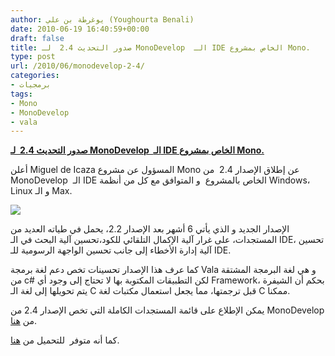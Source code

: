 ```yaml
---
author: يوغرطة بن علي (Youghourta Benali)
date: 2010-06-19 16:40:59+00:00
draft: false
title: صدور التحديث 2.4  لـ MonoDevelop  الـ IDE الخاص بمشروع Mono.
type: post
url: /2010/06/monodevelop-2-4/
categories:
- برمجيات
tags:
- Mono
- MonoDevelop
- vala
---
```


[**صدور التحديث 2.4  لـ MonoDevelop  الـ IDE الخاص بمشروع Mono.**](https://www.it-scoop.com/2010/06/monodevelop-2-4/)


أعلن Miguel de Icaza المسؤول عن مشروع Mono عن إطلاق الإصدار 2.4  من MonoDevelop  الـ IDE الخاص بالمشروع  و المتوافق مع كل من أنظمة Windows، Linux و الـ Max.

[![](https://www.it-scoop.com/wp-content/uploads/2010/06/MonoDevelop-Logo.png)
](https://www.it-scoop.com/2010/06/monodevelop-2-4/)

الإصدار الجديد و الذي يأتي 6 أشهر بعد الإصدار 2.2، يحمل في طياته العديد من المستجدات، على غرار آلية الإكمال التلقائي للكود،تحسين آلية البحث في الـ IDE، تحسين آلية إدارة الأخطاء إلى جانب تحسين الواجهة الرسومية للـ IDE.

كما عرف هذا الإصدار تحسينات تخص دعم لغة برمجة Vala و هي لغة البرمجة المشتقة من c# لكن التطبيقات المكتوبة بها لا تحتاج إلى وجود أي Framework، بحكم أن الشيفرة يتم تحويلها إلى لغة الـ C قبل ترجمتها، مما يجعل استعمال مكتبات لغة C ممكنا.

يمكن الإطلاع على قائمة المستجدات الكاملة التي تخص الإصدار 2.4 من MonoDevelop من [هنا](http://monodevelop.com/Download/What%27s_new_in_MonoDevelop_2.4).

كما أنه متوفر  للتحميل من [هنا](http://monodevelop.com/Download).

